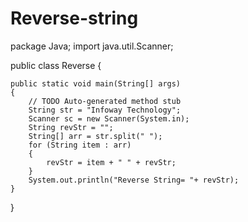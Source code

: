 # Reverse-string
package Java;
import java.util.Scanner;

public class Reverse
{

	public static void main(String[] args)
	{
		// TODO Auto-generated method stub
		String str = "Infoway Technology";
		Scanner sc = new Scanner(System.in);
		String revStr = "";
		String[] arr = str.split(" ");
		for (String item : arr) 
		{
			revStr = item + " " + revStr;
		}
		System.out.println("Reverse String= "+ revStr);
	}
}
